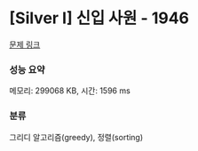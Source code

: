 # [Silver I] 신입 사원 - 1946 

[문제 링크](https://www.acmicpc.net/problem/1946) 

### 성능 요약

메모리: 299068 KB, 시간: 1596 ms

### 분류

그리디 알고리즘(greedy), 정렬(sorting)

